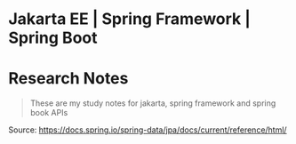 # Jakarta EE | Spring Framework | Spring Boot 

# Research Notes
> These are my study notes for jakarta, spring framework and spring book APIs


Source: https://docs.spring.io/spring-data/jpa/docs/current/reference/html/
